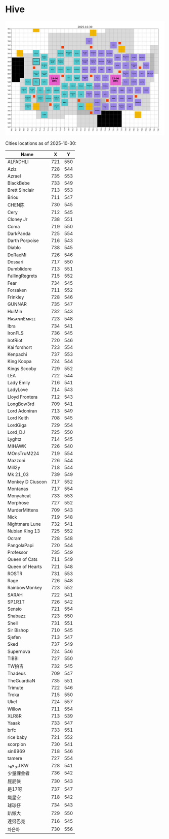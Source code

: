 # Hive

<!-- [[[cog
# Display the latest hive map
import re
from pathlib import Path
pattern = re.compile(r"(\d{4}-\d{2}-\d{2})_hive\.png")
imgs_dir = Path("hive", "images")
hive_map_fpath = sorted(
  [fpath for fpath in imgs_dir.iterdir() if pattern.match(fpath.name)]
)[-1]
print(f"![hive map]({Path('images') / hive_map_fpath.name})")
]]] -->

![hive map](images/2025-10-30_hive.png)

<!-- [[[end]]] -->

<!-- [[[cog
from datetime import datetime, UTC
from hive import get_cities_locations_table, as_markdown_table

print(f"Cities locations as of {datetime.now(UTC).strftime('%Y-%m-%d')}:\n")
print(as_markdown_table(get_cities_locations_table(), columns=["Name", "X", "Y"]))
]]] -->

Cities locations as of 2025-10-30:

| Name             | X   | Y   |
| ---------------- | --- | --- |
| ALFADHLI         | 721 | 550 |
| Aziz             | 728 | 544 |
| Azrael           | 735 | 553 |
| BlackBebe        | 733 | 549 |
| Brett Sinclair   | 713 | 553 |
| Briou            | 711 | 547 |
| CHEN陈           | 730 | 545 |
| Cery             | 712 | 545 |
| Cloney Jr        | 738 | 551 |
| Coma             | 719 | 550 |
| DarkPanda        | 725 | 554 |
| Darth Porpoise   | 716 | 543 |
| Diablo           | 738 | 545 |
| DoRaeMi          | 726 | 546 |
| Dossari          | 717 | 550 |
| Dumblidore       | 713 | 551 |
| FallingRegrets   | 715 | 552 |
| Fear             | 734 | 545 |
| Forsaken         | 711 | 552 |
| Frinkley         | 728 | 546 |
| GUNNAR           | 735 | 547 |
| HuiMin           | 732 | 543 |
| HᴀꜱᴀɴɴEᴍʀᴇᴇ      | 723 | 548 |
| Ibra             | 734 | 541 |
| IronFLS          | 736 | 545 |
| IrotRiot         | 720 | 546 |
| Kai forshort     | 723 | 554 |
| Kenpachi         | 737 | 553 |
| King Koopa       | 724 | 544 |
| Kings Scooby     | 729 | 552 |
| LEA              | 722 | 544 |
| Lady Emily       | 716 | 541 |
| LadyLove         | 714 | 543 |
| Lloyd Frontera   | 712 | 543 |
| LongBow3rd       | 709 | 541 |
| Lord Adoniran    | 713 | 549 |
| Lord Keith       | 708 | 545 |
| LordGiga         | 729 | 554 |
| Lord_DJ          | 725 | 550 |
| Lyghtz           | 714 | 545 |
| MIHAWK           | 726 | 540 |
| MOnsTruM224      | 719 | 554 |
| Mazzoni          | 726 | 544 |
| Mill2y           | 718 | 544 |
| Mk 21_03         | 739 | 549 |
| Monkey D Ciuscon | 717 | 552 |
| Montanas         | 717 | 554 |
| Monyahcat        | 733 | 553 |
| Morphose         | 727 | 552 |
| MurderMittens    | 709 | 543 |
| Nick             | 719 | 548 |
| Nightmare Lune   | 732 | 541 |
| Nubian King 13   | 725 | 552 |
| Ocram            | 728 | 548 |
| PangolaPapi      | 720 | 544 |
| Professor        | 735 | 549 |
| Queen of Cats    | 711 | 549 |
| Queen of Hearts  | 721 | 548 |
| ROSTR            | 731 | 553 |
| Rage             | 726 | 548 |
| RainbowMonkey    | 723 | 552 |
| SARAH            | 722 | 541 |
| SP1R1T           | 726 | 542 |
| Sensio           | 721 | 554 |
| Shabazz          | 723 | 550 |
| Shell            | 731 | 551 |
| Sir Bishop       | 710 | 545 |
| Sjefen           | 713 | 547 |
| Sked             | 737 | 549 |
| Supernova        | 724 | 546 |
| TIBBI            | 727 | 550 |
| TW拍吉           | 732 | 545 |
| Thadeus          | 709 | 547 |
| TheGuardiaN      | 735 | 551 |
| Trimute          | 722 | 546 |
| Troka            | 715 | 550 |
| Ukel             | 724 | 557 |
| Willow           | 711 | 554 |
| XLR8R            | 713 | 539 |
| Yaaak            | 733 | 547 |
| brfc             | 733 | 551 |
| rice baby        | 721 | 552 |
| scorpion         | 730 | 541 |
| sin6969          | 718 | 546 |
| tamere           | 727 | 554 |
| ابو فهد KW       | 728 | 541 |
| 少量課金者       | 736 | 542 |
| 屁屁俠           | 730 | 543 |
| 是17呀           | 737 | 547 |
| 熾星空           | 718 | 542 |
| 球球仔           | 734 | 543 |
| 趴懶大           | 729 | 550 |
| 達努巴克         | 716 | 545 |
| 차은아           | 730 | 556 |

<!-- [[[end]]] -->
